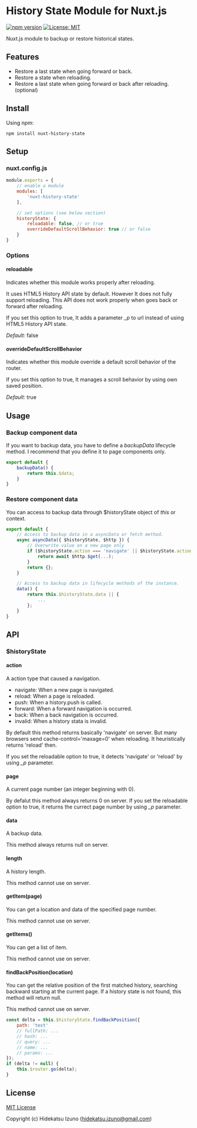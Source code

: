 # History State Module for Nuxt.js 

[![npm version](https://badge.fury.io/js/nuxt-history-state.svg)](https://badge.fury.io/js/nuxt-history-state)
[![License: MIT](https://img.shields.io/badge/License-MIT-blue.svg)](LICENSE)

Nuxt.js module to backup or restore historical states.

## Features

- Restore a last state when going forward or back.
- Restore a state when reloading.
- Restore a last state when going forward or back after reloading. (optional)

## Install

Using npm:

```
npm install nuxt-history-state
```

## Setup

### nuxt.config.js

```javascript
module.exports = {
    // enable a module
    modules: [
        'nuxt-history-state'
    ],

    // set options (see below section)
    historyState: {
        reloadable: false, // or true
        overrideDefaultScrollBehavior: true // or false
    }
}
```

### Options

#### reloadable

Indicates whether this module works properly after reloading.

It uses HTML5 History API state by default. However It does not fully support reloading. 
This API does not work properly when goes back or forward after reloading.

If you set this option to true, It adds a parameter *_p* to url instead of using 
HTML5 History API state.

*Default:* false

#### overrideDefaultScrollBehavior

Indicates whether this module override a default scroll behavior of the router.

If you set this option to true, It manages a scroll behavior by using own saved position.

*Default:* true

## Usage

### Backup component data

If you want to backup data, you have to define a *backupData* lifecycle method.
I recommend that you define it to page components only.

```javascript
export default {
    backupData() {
        return this.$data;
    }
}
```

### Restore component data

You can access to backup data through $historyState object of *this* or context.

```javascript
export default {
    // Access to backup data in a asyncData or fetch method.
    async asyncData({ $historyState, $http }) {
        // Overwrite value on a new page only
        if ($historyState.action === 'navigate' || $historyState.action === 'push') {
            return await $http.$get(...);
        }
        return {};
    }

    // Access to backup data in lifecycle methods of the instance.
    data() {
        return this.$historyState.data || {
            ...
        };
    }
}
```

## API

### $historyState

#### action

A action type that caused a navigation.

- navigate: When a new page is navigated.
- reload: When a page is reloaded.
- push: When a history.push is called.
- forward: When a forward navigation is occurred.
- back: When a back navigation is occurred.
- invalid: When a history stata is invalid.

By default this method returns basically 'navigate' on server. 
But many browsers send cache-control='maxage=0' when reloading.
It heuristically returns 'reload' then.

If you set the reloadable option to true, it detects 'navigate'
or 'reload' by using *_p* parameter.

#### page

A current page number (an integer beginning with 0).

By defalut this method always returns 0 on server.
If you set the reloadable option to true, it returns the currect
page number by using *_p* parameter.

#### data

A backup data.

This method always returns null on server.

#### length

A history length.

This method cannot use on server.

#### getItem(page)

You can get a location and data of the specified page number.

This method cannot use on server.

#### getItems()

You can get a list of item.

This method cannot use on server.

#### findBackPosition(location)

You can get the relative position of the first matched history, 
searching backward starting at the current page.
If a history state is not found, this method will return null.

This method cannot use on server.

```javascript
const delta = this.$historyState.findBackPosition({
    path: 'test'
    // fullPath: ...
    // hash: ...
    // query: ...
    // name: ...
    // params: ...
});
if (delta != null) {
    this.$router.go(delta);
}
```

## License

[MIT License](./LICENSE)

Copyright (c) Hidekatsu Izuno (hidekatsu.izuno@gmail.com)
